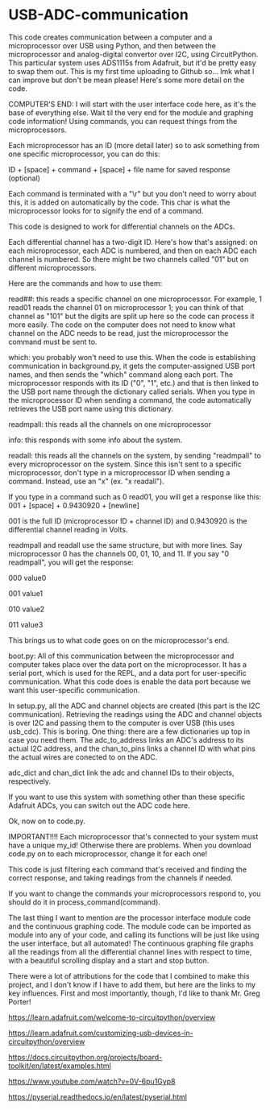 # USB-ADC-communication
This code creates communication between a computer and a microprocessor over USB using Python, and then between the microprocessor and analog-digital convertor over I2C, using CircuitPython. This particular system uses ADS1115s from Adafruit, but it'd be pretty easy to swap them out.
This is my first time uploading to Github so... lmk what I can improve but don't be mean please!
Here's some more detail on the code.

COMPUTER'S END:
I will start with the user interface code here, as it's the base of everything else. Wait til the very end for the module and graphing code information!
Using commands, you can request things from the microprocessors.

Each microprocessor has an ID (more detail later) so to ask something from one specific microprocessor, you can do this: 

ID + [space] + command + [space] + file name for saved response (optional)

Each command is terminated with a "\r" but you don't need to worry about this, it is added on automatically by the code. This char is what the microprocessor looks for to signify the end of a command.

This code is designed to work for differential channels on the ADCs.

Each differential channel has a two-digit ID. Here's how that's assigned: on each microprocessor, each ADC is numbered, and then on each ADC each channel is numbered. So there might be two channels called "01" but on different microprocessors.

Here are the commands and how to use them:

read##: this reads a specific channel on one microprocessor. For example, 1 read01 reads the channel 01 on microprocessor 1; you can think of that channel as "101" but the digits are split up here so the code can process it more easily. The code on the computer does not need to know what channel on the ADC needs to be read, just the microprocessor the command must be sent to.

which: you probably won't need to use this. When the code is establishing communication in background.py, it gets the computer-assigned USB port names, and then sends the "which" command along each port. The microprocessor responds with its ID ("0", "1", etc.) and that is then linked to the USB port name through the dictionary called serials. When you type in the microprocessor ID when sending a command, the code automatically retrieves the USB port name using this dictionary.

readmpall: this reads all the channels on one microprocessor

info: this responds with some info about the system.

readall: this reads all the channels on the system, by sending "readmpall" to every microprocessor on the system. Since this isn't sent to a specific microprocessor, don't type in a microprocessor ID when sending a command. Instead, use an "x" (ex. "x readall").

If you type in a command such as 0 read01, you will get a response like this:
001 + [space] + 0.9430920 + [newline]

001 is the full ID (microprocessor ID + channel ID) and 0.9430920 is the differential channel reading in Volts.

readmpall and readall use the same structure, but with more lines. Say microprocessor 0 has the channels 00, 01, 10, and 11. If you say "0 readmpall", you will get the response:

000 value0

001 value1

010 value2

011 value3



This brings us to what code goes on on the microprocessor's end.

boot.py: All of this communication between the microprocessor and computer takes place over the data port on the microprocessor. It has a serial port, which is used for the REPL, and a data port for user-specific communication. What this code does is enable the data port because we want this user-specific communication.

In setup.py, all the ADC and channel objects are created (this part is the I2C communication). Retrieving the readings using the ADC and channel objects is over I2C and passing them to the computer is over USB (this uses usb_cdc). This is boring. One thing: there are a few dictionaries up top in case you need them. The adc_to_address links an ADC's address to its actual I2C address, and the chan_to_pins links a channel ID with what pins the actual wires are conected to on the ADC.

adc_dict and chan_dict link the adc and channel IDs to their objects, respectively. 

If you want to use this system with something other than these specific Adafruit ADCs, you can switch out the ADC code here.

Ok, now on to code.py.

IMPORTANT!!!! Each microprocessor that's connected to your system must have a unique my_id! Otherwise there are problems. When you download code.py on to each microprocessor, change it for each one!

This code is just filtering each command that's received and finding the correct response, and taking readings from the channels if needed.

If you want to change the commands your microprocessors respond to, you should do it in process_command(command).

The last thing I want to mention are the processor interface module code and the continuous graphing code. The module code can be imported as module into any of your code, and calling its functions will be just like using the user interface, but all automated! The continuous graphing file graphs all the readings from all the differential channel lines with respect to time, with a beautiful scrolling display and a start and stop button.

There were a lot of attributions for the code that I combined to make this project, and I don't know if I have to add them, but here are the links to my key influences. First and most importantly, though, I'd like to thank Mr. Greg Porter!

https://learn.adafruit.com/welcome-to-circuitpython/overview

https://learn.adafruit.com/customizing-usb-devices-in-circuitpython/overview

https://docs.circuitpython.org/projects/board-toolkit/en/latest/examples.html

https://www.youtube.com/watch?v=0V-6pu1Gyp8

https://pyserial.readthedocs.io/en/latest/pyserial.html
